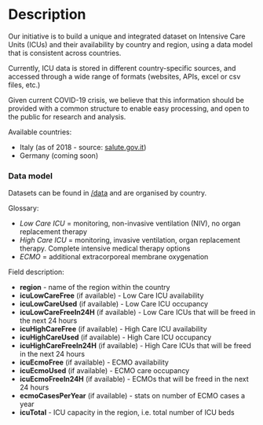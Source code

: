 # Description

Our initiative is to build a unique and integrated dataset on Intensive Care Units (ICUs) and their availability by country and region, using a data model that is consistent across countries.

Currently, ICU data is stored in different country-specific sources, and accessed through a wide range of formats (websites, APIs, excel or csv files, etc.)

Given current COVID-19 crisis, we believe that this information should be provided with a common structure to enable easy processing, and open to the public for research and analysis.

Available countries:
* Italy (as of 2018 - source: [salute.gov.it](http://www.dati.salute.gov.it/dati/dettaglioDataset.jsp?menu=dati&idPag=96))
* Germany (coming soon)

### Data model

Datasets can be found in [/data](https://github.com/saccodd/intensive-care-unit-availability/tree/master/data) and are organised by country.

Glossary:
* *Low Care ICU* = monitoring, non-invasive ventilation (NIV), no organ replacement therapy
* *High Care ICU* = monitoring, invasive ventilation, organ replacement therapy. Complete intensive medical therapy options
* *ECMO* = additional extracorporeal membrane oxygenation

Field description:
* **region** - name of the region within the country
* **icuLowCareFree** (if available) - Low Care ICU availability
* **icuLowCareUsed** (if available) - Low Care ICU occupancy
* **icuLowCareFreeIn24H** (if available) - Low Care ICUs that will be freed in the next 24 hours
* **icuHighCareFree** (if available) - High Care ICU availability
* **icuHighCareUsed** (if available) - High Care ICU occupancy
* **icuHighCareFreeIn24H** (if available) - High Care ICUs that will be freed in the next 24 hours
* **icuEcmoFree** (if available) - ECMO availability
* **icuEcmoUsed** (if available) - ECMO care occupancy
* **icuEcmoFreeIn24H** (if available) - ECMOs that will be freed in the next 24 hours
* **ecmoCasesPerYear** (if available) - stats on number of ECMO cases a year
* **icuTotal** - ICU capacity in the region, i.e. total number of ICU beds
